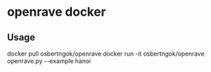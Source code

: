 # openrave docker

## Usage
docker pull osbertngok/openrave
docker run -it osbertngok/openrave openrave.py --example hanoi

